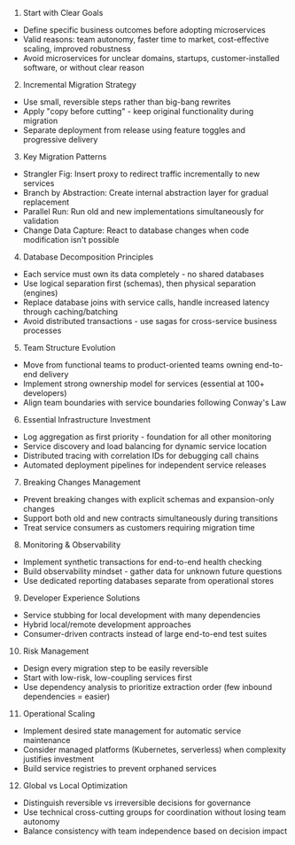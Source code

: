 ---
---
1. Start with Clear Goals

  - Define specific business outcomes before adopting
  microservices
  - Valid reasons: team autonomy, faster time to market,
  cost-effective scaling, improved robustness
  - Avoid microservices for unclear domains, startups,
  customer-installed software, or without clear reason

  2. Incremental Migration Strategy

  - Use small, reversible steps rather than big-bang
  rewrites
  - Apply "copy before cutting" - keep original
  functionality during migration
  - Separate deployment from release using feature toggles
  and progressive delivery

  3. Key Migration Patterns

  - Strangler Fig: Insert proxy to redirect traffic
  incrementally to new services
  - Branch by Abstraction: Create internal abstraction
  layer for gradual replacement
  - Parallel Run: Run old and new implementations
  simultaneously for validation
  - Change Data Capture: React to database changes when
  code modification isn't possible

  4. Database Decomposition Principles

  - Each service must own its data completely - no shared
  databases
  - Use logical separation first (schemas), then physical
  separation (engines)
  - Replace database joins with service calls, handle
  increased latency through caching/batching
  - Avoid distributed transactions - use sagas for
  cross-service business processes

  5. Team Structure Evolution

  - Move from functional teams to product-oriented teams
  owning end-to-end delivery
  - Implement strong ownership model for services
  (essential at 100+ developers)
  - Align team boundaries with service boundaries following
   Conway's Law

  6. Essential Infrastructure Investment

  - Log aggregation as first priority - foundation for all
  other monitoring
  - Service discovery and load balancing for dynamic
  service location
  - Distributed tracing with correlation IDs for debugging
  call chains
  - Automated deployment pipelines for independent service
  releases

  7. Breaking Changes Management

  - Prevent breaking changes with explicit schemas and
  expansion-only changes
  - Support both old and new contracts simultaneously
  during transitions
  - Treat service consumers as customers requiring
  migration time

  8. Monitoring & Observability

  - Implement synthetic transactions for end-to-end health
  checking
  - Build observability mindset - gather data for unknown
  future questions
  - Use dedicated reporting databases separate from
  operational stores

  9. Developer Experience Solutions

  - Service stubbing for local development with many
  dependencies
  - Hybrid local/remote development approaches
  - Consumer-driven contracts instead of large end-to-end
  test suites

  10. Risk Management

  - Design every migration step to be easily reversible
  - Start with low-risk, low-coupling services first
  - Use dependency analysis to prioritize extraction order
  (few inbound dependencies = easier)

  11. Operational Scaling

  - Implement desired state management for automatic
  service maintenance
  - Consider managed platforms (Kubernetes, serverless)
  when complexity justifies investment
  - Build service registries to prevent orphaned services

  12. Global vs Local Optimization

  - Distinguish reversible vs irreversible decisions for
  governance
  - Use technical cross-cutting groups for coordination
  without losing team autonomy
  - Balance consistency with team independence based on
  decision impact
